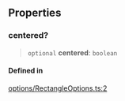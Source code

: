 ## Properties

### centered?

> `optional` **centered**: `boolean`

#### Defined in

[options/RectangleOptions.ts:2](https://github.com/avolutions/canvas-painter/blob/56aac324567e77d4cae245ef30e1d3386af5f8f9/src/options/RectangleOptions.ts#L2)
